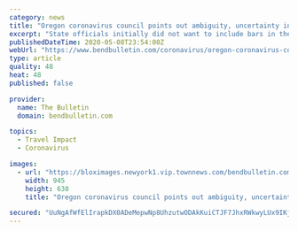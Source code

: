 ```yaml
---
category: news
title: "Oregon coronavirus council points out ambiguity, uncertainty in state reopening plan"
excerpt: "State officials initially did not want to include bars in the first phase of reopening Oregon counties. That is why bars and restaurants that open for dine-in service must close"
publishedDateTime: 2020-05-08T23:54:00Z
webUrl: "https://www.bendbulletin.com/coronavirus/oregon-coronavirus-council-points-out-ambiguity-uncertainty-in-state-reopening-plan/article_b600a6dc-917f-11ea-a7c4-cfc5ab178828.html"
type: article
quality: 48
heat: 48
published: false

provider:
  name: The Bulletin
  domain: bendbulletin.com

topics:
  - Travel Impact
  - Coronavirus

images:
  - url: "https://bloximages.newyork1.vip.townnews.com/bendbulletin.com/content/tncms/assets/v3/editorial/3/71/371541f0-8970-11ea-988d-a32093694835/5e8a27f596509.image.jpg?resize=945%2C630"
    width: 945
    height: 630
    title: "Oregon coronavirus council points out ambiguity, uncertainty in state reopening plan"

secured: "UuNgAfWfElIrapkDX0ADeMepwNp8UhzutwODAkKuiCTJF7JhxRWkwyLUx9IKjMzrxJSGtFu58P3/JC0SKK6j9aoOydWTEx9lg2QZ7ZklvwPtzDYfny7fuvxKw+axhmOsKDuDVlVLOQQ31MWf1sD4MDmMDV+mBU7LhaNCRwGSKWJ9IkPgDtBnmEJK+A2D4gKnCgTwxWXaDHnsLxaYSdHCs3YBBVwYiDzL5+aX2ZpdiS8YOc6JUa99C33+LJDmqWGd7hZt/CdmZmf3sDeN7xYZBXNReIbtBqlk8depxxRmhZbnWBkAzuATezW5kvTOJV04;SXdaNElCit1ZM/wODmL/MA=="
---
```


